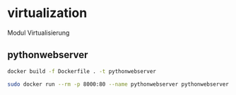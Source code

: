 # virtualization
Modul Virtualisierung

## pythonwebserver

```bash
docker build -f Dockerfile . -t pythonwebserver
```
```bash
sudo docker run --rm -p 8000:80 --name pythonwebserver pythonwebserver
```
